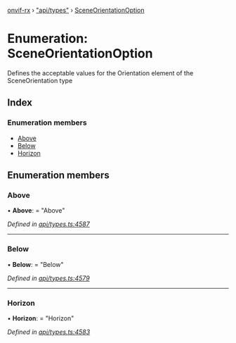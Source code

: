[onvif-rx](../README.md) › ["api/types"](../modules/_api_types_.md) › [SceneOrientationOption](_api_types_.sceneorientationoption.md)

# Enumeration: SceneOrientationOption

Defines the acceptable values for the Orientation element of the SceneOrientation type

## Index

### Enumeration members

* [Above](_api_types_.sceneorientationoption.md#above)
* [Below](_api_types_.sceneorientationoption.md#below)
* [Horizon](_api_types_.sceneorientationoption.md#horizon)

## Enumeration members

###  Above

• **Above**: = "Above"

*Defined in [api/types.ts:4587](https://github.com/patrickmichalina/onvif-rx/blob/3e9b152/src/api/types.ts#L4587)*

___

###  Below

• **Below**: = "Below"

*Defined in [api/types.ts:4579](https://github.com/patrickmichalina/onvif-rx/blob/3e9b152/src/api/types.ts#L4579)*

___

###  Horizon

• **Horizon**: = "Horizon"

*Defined in [api/types.ts:4583](https://github.com/patrickmichalina/onvif-rx/blob/3e9b152/src/api/types.ts#L4583)*
